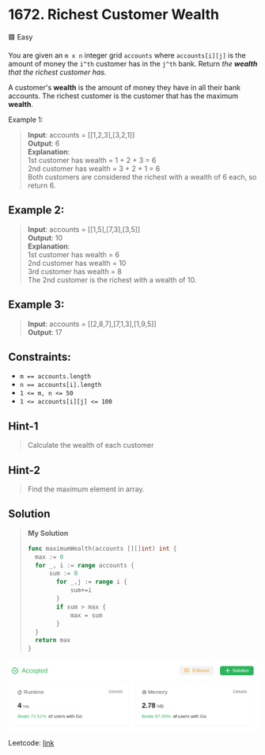 # 1672. Richest Customer Wealth
🟩 Easy

You are given an `m x n` integer grid `accounts` where `accounts[i][j]` is the amount of money the `i^th` customer has in the `j^th` bank. Return *the **wealth** that the richest customer has.*

A customer's **wealth** is the amount of money they have in all their bank accounts. The richest customer is the customer that has the maximum **wealth**.

Example 1:
>**Input**: accounts = [[1,2,3],[3,2,1]] \
>**Output**: 6 \
>**Explanation**: \
>1st customer has wealth = 1 + 2 + 3 = 6 \
>2nd customer has wealth = 3 + 2 + 1 = 6 \
>Both customers are considered the richest with a wealth of 6 each, so return 6.

## Example 2:
> **Input**: accounts = [[1,5],[7,3],[3,5]] \
> **Output**: 10 \
> **Explanation**:  \
> 1st customer has wealth = 6 \
> 2nd customer has wealth = 10 \
> 3rd customer has wealth = 8 \
> The 2nd customer is the richest with a wealth of 10.

## Example 3:
> **Input**: accounts = [[2,8,7],[7,1,3],[1,9,5]] \
> **Output**: 17

## Constraints:
* `m == accounts.length`
* `n == accounts[i].length`
* `1 <= m, n <= 50`
* `1 <= accounts[i][j] <= 100`

## Hint-1
> Calculate the wealth of each customer

## Hint-2
> Find the maximum element in array.

## Solution
> **My Solution**
> ```go
> func maximumWealth(accounts [][]int) int {
> 	max := 0
> 	for _, i := range accounts {
> 		sum := 0
>         for _,j := range i {
>             sum+=i
>         }
>         if sum > max {
>             max = sum
>         }
> 	}
> 	return max
> }
> ```

![result](1672.png)

Leetcode: [link](https://leetcode.com/problems/richest-customer-wealth/description/)